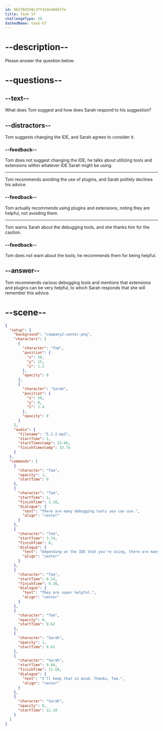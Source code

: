```yaml
---
id: 662f0d350c37f42de48847fe
title: Task 57
challengeType: 19
dashedName: task-57
---
```


<!-- (Audio) Tom: There are many debugging tools you can use. Depending on the IDE that you're using, there are many extensions and plugins to use. They are super helpful. Sarah: I'll keep that in mind. Thanks, Tom. -->

# --description--

Please answer the question below.

# --questions--

## --text--

What does Tom suggest and how does Sarah respond to his suggestion?

## --distractors--

Tom suggests changing the IDE, and Sarah agrees to consider it.

### --feedback--

Tom does not suggest changing the IDE; he talks about utilizing tools and extensions within whatever IDE Sarah might be using.

---

Tom recommends avoiding the use of plugins, and Sarah politely declines his advice.

### --feedback--

Tom actually recommends using plugins and extensions, noting they are helpful, not avoiding them.

---

Tom warns Sarah about the debugging tools, and she thanks him for the caution.

### --feedback--

Tom does not warn about the tools; he recommends them for being helpful.

## --answer--

Tom recommends various debugging tools and mentions that extensions and plugins can be very helpful, to which Sarah responds that she will remember this advice.

# --scene--

```json
{
  "setup": {
    "background": "company2-center.png",
    "characters": [
      {
        "character": "Tom",
        "position": {
          "x": 50,
          "y": 15,
          "z": 1.2
        },
        "opacity": 0
      },
      {
        "character": "Sarah",
        "position": {
          "x": 50,
          "y": 0,
          "z": 1.4
        },
        "opacity": 0
      }
    ],
    "audio": {
      "filename": "5.1-2.mp3",
      "startTime": 1,
      "startTimestamp": 23.06,
      "finishTimestamp": 33.74
    }
  },
  "commands": [
    {
      "character": "Tom",
      "opacity": 1,
      "startTime": 0
    },
    {
      "character": "Tom",
      "startTime": 1,
      "finishTime": 3.38,
      "dialogue": {
        "text": "There are many debugging tools you can use.",
        "align": "center"
      }
    },
    {
      "character": "Tom",
      "startTime": 3.74,
      "finishTime": 8,
      "dialogue": {
        "text": "Depending on the IDE that you're using, there are many extensions and plugins to use.",
        "align": "center"
      }
    },
    {
      "character": "Tom",
      "startTime": 8.24,
      "finishTime": 9.38,
      "dialogue": {
        "text": "They are super helpful.",
        "align": "center"
      }
    },
    {
      "character": "Tom",
      "opacity": 0,
      "startTime": 9.62
    },
    {
      "character": "Sarah",
      "opacity": 1,
      "startTime": 9.62
    },
    {
      "character": "Sarah",
      "startTime": 9.86,
      "finishTime": 11.68,
      "dialogue": {
        "text": "I'll keep that in mind. Thanks, Tom.",
        "align": "center"
      }
    },
    {
      "character": "Sarah",
      "opacity": 0,
      "startTime": 12.18
    }
  ]
}
```

